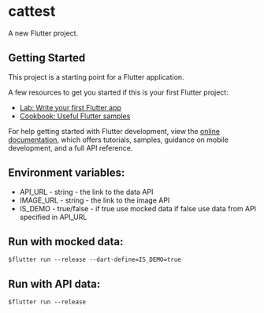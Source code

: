 # cattest

A new Flutter project.

## Getting Started

This project is a starting point for a Flutter application.

A few resources to get you started if this is your first Flutter project:

- [Lab: Write your first Flutter app](https://docs.flutter.dev/get-started/codelab)
- [Cookbook: Useful Flutter samples](https://docs.flutter.dev/cookbook)

For help getting started with Flutter development, view the
[online documentation](https://docs.flutter.dev/), which offers tutorials,
samples, guidance on mobile development, and a full API reference.

## Environment variables:
- API_URL - string - the link to the data API
- IMAGE_URL - string - the link to the image API
- IS_DEMO - true/false - if true use mocked data if false use data from API specified in API_URL

## Run with mocked data:
`$flutter run --release --dart-define=IS_DEMO=true`

## Run with API data:
`$flutter run --release`